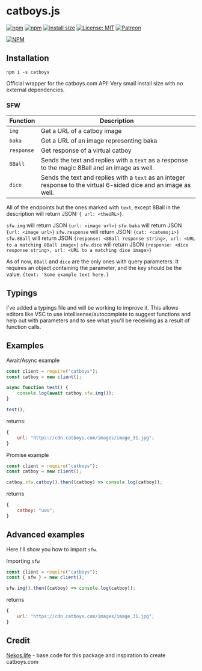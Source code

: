 # catboys.js

[![npm](https://img.shields.io/npm/v/catboys.svg)](https://www.npmjs.com/package/catboys)
[![npm](https://img.shields.io/npm/dt/catboys.svg?maxAge=3600)](https://www.npmjs.com/package/catboys)
[![install size](https://packagephobia.now.sh/badge?p=catboys)](https://packagephobia.now.sh/result?p=catboys)
[![License: MIT](https://img.shields.io/badge/License-MIT-yellow.svg)](https://opensource.org/licenses/MIT)
[![Patreon](https://img.shields.io/badge/Donate-Patreon-orange.svg)](https://www.patreon.com/CatboyLounge)

[![NPM](https://nodei.co/npm/catboys.png?downloads=true&downloadRank=true&stars=true)](https://nodei.co/npm/catboys/)

## Installation

```
npm i -s catboys
```

Official wrapper for the catboys.com API! Very small install size with no external dependencies.

### SFW

| Function   | Description                                                                                                       |
| ---------- | ----------------------------------------------------------------------------------------------------------------- |
| `img`      | Get a URL of a catboy image                                                                                       |
| `baka`     | Get a URL of an image representing baka                                                                           |
| `response` | Get response of a virtual catboy                                                                                  |
| `8Ball`    | Sends the text and replies with a `text` as a response to the magic 8Ball and an image as well.                   |
| `dice`     | Sends the text and replies with a `text` as an integer response to the virtual 6-sided dice and an image as well. |

All of the endpoints but the ones marked with `text`, except 8Ball in the description will return JSON: `{ url: <theURL>}`.

`sfw.img` will return JSON `{url: <image url>}`
`sfw.baka` will return JSON `{url: <image url>}`
`sfw.response` will return JSON: `{cat: <catemoji>}`
`sfw.8Ball` will return JSON `{response: <8Ball response string>, url: <URL to a matching 8Ball image>}`
`sfw.dice` will return JSON `{response: <dice response string>, url: <URL to a matching dice image>}`

As of now, `8Ball` and `dice` are the only ones with query parameters. It requires an object containing the parameter, and the key should be the value.
`{text: 'Some example text here.}`

## Typings

I've added a typings file and will be working to improve it. This allows editors like VSC to use intellisense/autocomplete to suggest functions and help out with parameters and to see what you'll be receiving as a result of function calls.

## Examples

Await/Async example

```js
const client = require("catboys");
const catboy = new client();

async function test() {
    console.log(await catboy.sfw.img());
}

test();
```

returns:

```js
{
    url: "https://cdn.catboys.com/images/image_31.jpg";
}
```

Promise example

```js
const client = require("catboys");
const catboy = new client();

catboy.sfw.catboy().then((catboy) => console.log(catboy));
```

returns

```js
{
    catboy: "uwu";
}
```

## Advanced examples

Here I'll show you how to import `sfw`.

Importing `sfw`

```js
const client = require("catboys");
const { sfw } = new client();

sfw.img().then((catboy) => console.log(catboy));
```

returns

```js
{
    url: "https://cdn.catboys.com/images/image_31.jpg";
}
```

## Credit

[Nekos.life](https://nekos.life) - base code for this package and inspiration to create catboys.com
